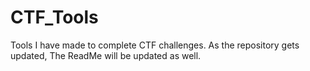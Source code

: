 # CTF_Tools
Tools I have made to complete CTF challenges.
As the repository gets updated, The ReadMe will be updated as well. 
